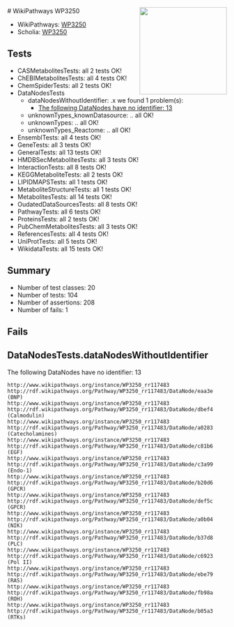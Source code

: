 <img style="float: right; width: 200px" src="https://upload.wikimedia.org/wikipedia/commons/thumb/8/83/Wplogo_with_text_500.png/640px-Wplogo_with_text_500.png" />
# WikiPathways WP3250

* WikiPathways: [WP3250](https://new.wikipathways.org/pathways/WP3250)
* Scholia: [WP3250](https://scholia.toolforge.org/wikipathways/WP3250)
## Tests
* CASMetabolitesTests: all 2 tests OK!
* ChEBIMetabolitesTests: all 4 tests OK!
* ChemSpiderTests: all 2 tests OK!
* DataNodesTests
    * dataNodesWithoutIdentifier: .x we found 1 problem(s):
        * [The following DataNodes have no identifier: 13](#8792c493)
    * unknownTypes_knownDatasource: .. all OK!
    * unknownTypes: .. all OK!
    * unknownTypes_Reactome: .. all OK!
* EnsemblTests: all 4 tests OK!
* GeneTests: all 3 tests OK!
* GeneralTests: all 13 tests OK!
* HMDBSecMetabolitesTests: all 3 tests OK!
* InteractionTests: all 8 tests OK!
* KEGGMetaboliteTests: all 2 tests OK!
* LIPIDMAPSTests: all 1 tests OK!
* MetaboliteStructureTests: all 1 tests OK!
* MetabolitesTests: all 14 tests OK!
* OudatedDataSourcesTests: all 8 tests OK!
* PathwayTests: all 6 tests OK!
* ProteinsTests: all 2 tests OK!
* PubChemMetabolitesTests: all 3 tests OK!
* ReferencesTests: all 4 tests OK!
* UniProtTests: all 5 tests OK!
* WikidataTests: all 15 tests OK!


## Summary

* Number of test classes: 20
* Number of tests: 104
* Number of assertions: 208
* Number of fails: 1

## Fails

<a name="8792c493" />

## DataNodesTests.dataNodesWithoutIdentifier

The following DataNodes have no identifier: 13
```
http://www.wikipathways.org/instance/WP3250_rr117483 http://rdf.wikipathways.org/Pathway/WP3250_rr117483/DataNode/eaa3e (BNP)
http://www.wikipathways.org/instance/WP3250_rr117483 http://rdf.wikipathways.org/Pathway/WP3250_rr117483/DataNode/dbef4 (Calmodulin)
http://www.wikipathways.org/instance/WP3250_rr117483 http://rdf.wikipathways.org/Pathway/WP3250_rr117483/DataNode/a0283 (Catecholamines)
http://www.wikipathways.org/instance/WP3250_rr117483 http://rdf.wikipathways.org/Pathway/WP3250_rr117483/DataNode/c81b6 (EGF)
http://www.wikipathways.org/instance/WP3250_rr117483 http://rdf.wikipathways.org/Pathway/WP3250_rr117483/DataNode/c3a99 (Endo-1)
http://www.wikipathways.org/instance/WP3250_rr117483 http://rdf.wikipathways.org/Pathway/WP3250_rr117483/DataNode/b20d6 (GPCR)
http://www.wikipathways.org/instance/WP3250_rr117483 http://rdf.wikipathways.org/Pathway/WP3250_rr117483/DataNode/def5c (GPCR)
http://www.wikipathways.org/instance/WP3250_rr117483 http://rdf.wikipathways.org/Pathway/WP3250_rr117483/DataNode/a0b04 (NIK)
http://www.wikipathways.org/instance/WP3250_rr117483 http://rdf.wikipathways.org/Pathway/WP3250_rr117483/DataNode/b37d8 (PLC)
http://www.wikipathways.org/instance/WP3250_rr117483 http://rdf.wikipathways.org/Pathway/WP3250_rr117483/DataNode/c6923 (Pol II)
http://www.wikipathways.org/instance/WP3250_rr117483 http://rdf.wikipathways.org/Pathway/WP3250_rr117483/DataNode/ebe79 (RAS)
http://www.wikipathways.org/instance/WP3250_rr117483 http://rdf.wikipathways.org/Pathway/WP3250_rr117483/DataNode/fb98a (ROH)
http://www.wikipathways.org/instance/WP3250_rr117483 http://rdf.wikipathways.org/Pathway/WP3250_rr117483/DataNode/b05a3 (RTKs)
```

